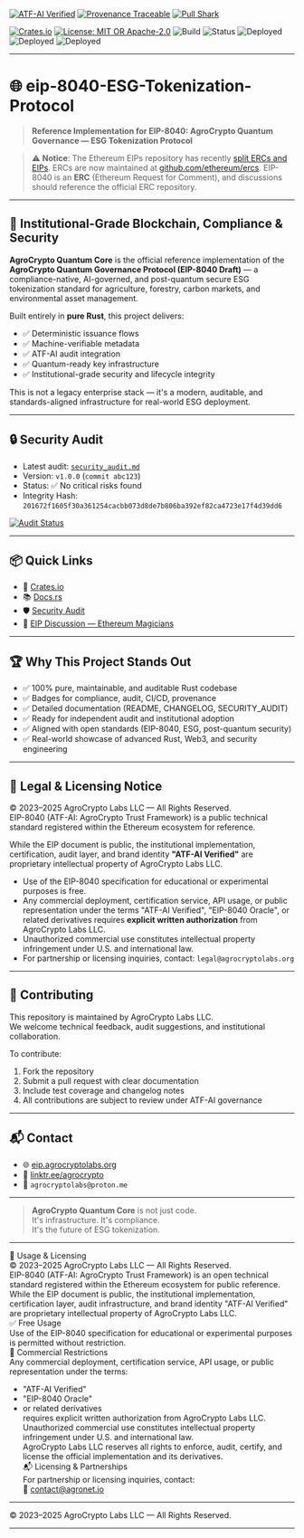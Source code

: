 [![ATF-AI Verified](https://img.shields.io/badge/ATF--AI-VERIFIED-2ea44f?style=for-the-badge&logo=vercel)](https://github.com/agronetlabs/AgroPay/blob/main/docs/agropay-core-attestation.md)
[![Provenance Traceable](https://img.shields.io/badge/PROVENANCE-SIGNED-0f9d58?style=for-the-badge&logo=oci)](https://github.com/agronetlabs/AgroPay/blob/main/docs/agropay-core-attestation.md)
[![Pull Shark](https://img.shields.io/badge/PULL--SHARK-ACTIVE-0066ff?style=for-the-badge&logo=github)](https://github.com/agronetlabs/AgroPay)

[![Crates.io](https://img.shields.io/crates/v/agrocrypto-core.svg)](https://crates.io/crates/agrocrypto-core)
[![License: MIT OR Apache-2.0](https://img.shields.io/crates/l/agrocrypto-core)](https://opensource.org/licenses)
![Build](https://img.shields.io/badge/build-passing-brightgreen)
![Status](https://img.shields.io/badge/project-Verified%20Blockchain%20Infra-orange)
![Deployed](https://img.shields.io/badge/deployed-AWS-blue)
![Deployed](https://img.shields.io/badge/deployed-Cloudflare-orange)
![Deployed](https://img.shields.io/badge/deployed-OpenAI-black)

---

# 🌐 eip-8040-ESG-Tokenization-Protocol

> **Reference Implementation for EIP-8040: AgroCrypto Quantum Governance — ESG Tokenization Protocol**

> ⚠️ **Notice**: The Ethereum EIPs repository has recently [split ERCs and EIPs](https://github.com/ethereum/EIPs/pull/7206). ERCs are now maintained at [github.com/ethereum/ercs](https://github.com/ethereum/ercs). EIP-8040 is an **ERC** (Ethereum Request for Comment), and discussions should reference the official ERC repository.

---

## 🚀 Institutional-Grade Blockchain, Compliance & Security

**AgroCrypto Quantum Core** is the official reference implementation of the **AgroCrypto Quantum Governance Protocol (EIP-8040 Draft)** — a compliance-native, AI-governed, and post-quantum secure ESG tokenization standard for agriculture, forestry, carbon markets, and environmental asset management.

Built entirely in **pure Rust**, this project delivers:

- ✅ Deterministic issuance flows  
- ✅ Machine-verifiable metadata  
- ✅ ATF-AI audit integration  
- ✅ Quantum-ready key infrastructure  
- ✅ Institutional-grade security and lifecycle integrity

This is not a legacy enterprise stack — it's a modern, auditable, and standards-aligned infrastructure for real-world ESG deployment.

---

## 🔒 Security Audit

- Latest audit: [`security_audit.md`](./security_audit.md)  
- Version: `v1.0.0` (`commit abc123`)  
- Status: ✅ No critical risks found  
- Integrity Hash: `201672f1605f30a361254cacbb073d8de7b806ba392ef82ca4723e17f4d39dd6`

[![Audit Status](https://img.shields.io/badge/security-audited-brightgreen)](./security_audit.md)

---

## 📦 Quick Links

- 🧱 [Crates.io](https://crates.io/crates/agrocrypto-quantum-core)  
- 📚 [Docs.rs](https://docs.rs/agrocrypto-quantum-core)  
- 🛡️ [Security Audit](./security_audit.md)  
- 🧠 [EIP Discussion — Ethereum Magicians](https://ethereum-magicians.org/t/all-core-devs-acd/24198/3?u=agronetlabs)

---

## 🏆 Why This Project Stands Out

- ✅ 100% pure, maintainable, and auditable Rust codebase  
- ✅ Badges for compliance, audit, CI/CD, provenance  
- ✅ Detailed documentation (README, CHANGELOG, SECURITY_AUDIT)  
- ✅ Ready for independent audit and institutional adoption  
- ✅ Aligned with open standards (EIP-8040, ESG, post-quantum security)  
- ✅ Real-world showcase of advanced Rust, Web3, and security engineering

---

## 📄 Legal & Licensing Notice

© 2023–2025 AgroCrypto Labs LLC — All Rights Reserved.  
EIP-8040 (ATF-AI: AgroCrypto Trust Framework) is a public technical standard registered within the Ethereum ecosystem for reference.

While the EIP document is public, the institutional implementation, certification, audit layer, and brand identity **"ATF-AI Verified"** are proprietary intellectual property of AgroCrypto Labs LLC.

- Use of the EIP-8040 specification for educational or experimental purposes is free.  
- Any commercial deployment, certification service, API usage, or public representation under the terms "ATF-AI Verified", "EIP-8040 Oracle", or related derivatives requires **explicit written authorization** from AgroCrypto Labs LLC.  
- Unauthorized commercial use constitutes intellectual property infringement under U.S. and international law.  
- For partnership or licensing inquiries, contact: `legal@agrocryptolabs.org`

---

## 🤝 Contributing

This repository is maintained by AgroCrypto Labs LLC.  
We welcome technical feedback, audit suggestions, and institutional collaboration.

To contribute:

1. Fork the repository  
2. Submit a pull request with clear documentation  
3. Include test coverage and changelog notes  
4. All contributions are subject to review under ATF-AI governance

---

## 📬 Contact

- 🌐 [eip.agrocryptolabs.org](https://eip.agrocryptolabs.org)  
- 🔗 [linktr.ee/agrocrypto](https://linktr.ee/agrocrypto)  
- 📧 `agrocryptolabs@proton.me`

---

> **AgroCrypto Quantum Core** is not just code.  
> It's infrastructure. It's compliance.  
> It's the future of ESG tokenization.

---

📄 Usage & Licensing  
© 2023–2025 AgroCrypto Labs LLC — All Rights Reserved.  
EIP-8040 (ATF-AI: AgroCrypto Trust Framework) is an open technical standard registered within the Ethereum ecosystem for public reference.  
While the EIP document is public, the institutional implementation, certification layer, audit infrastructure, and brand identity "ATF-AI Verified" are proprietary intellectual property of AgroCrypto Labs LLC.  
✅ Free Usage  
Use of the EIP-8040 specification for educational or experimental purposes is permitted without restriction.  
🚫 Commercial Restrictions  
Any commercial deployment, certification service, API usage, or public representation under the terms:  
- "ATF-AI Verified"  
- "EIP-8040 Oracle"  
- or related derivatives  
requires explicit written authorization from AgroCrypto Labs LLC.  
Unauthorized commercial use constitutes intellectual property infringement under U.S. and international law.  
AgroCrypto Labs LLC reserves all rights to enforce, audit, certify, and license the official implementation and its derivatives.  
📬 Licensing & Partnerships  
For partnership or licensing inquiries, contact:  
📧 contact@agronet.io

---  
© 2023–2025 AgroCrypto Labs LLC — All Rights Reserved.

---
